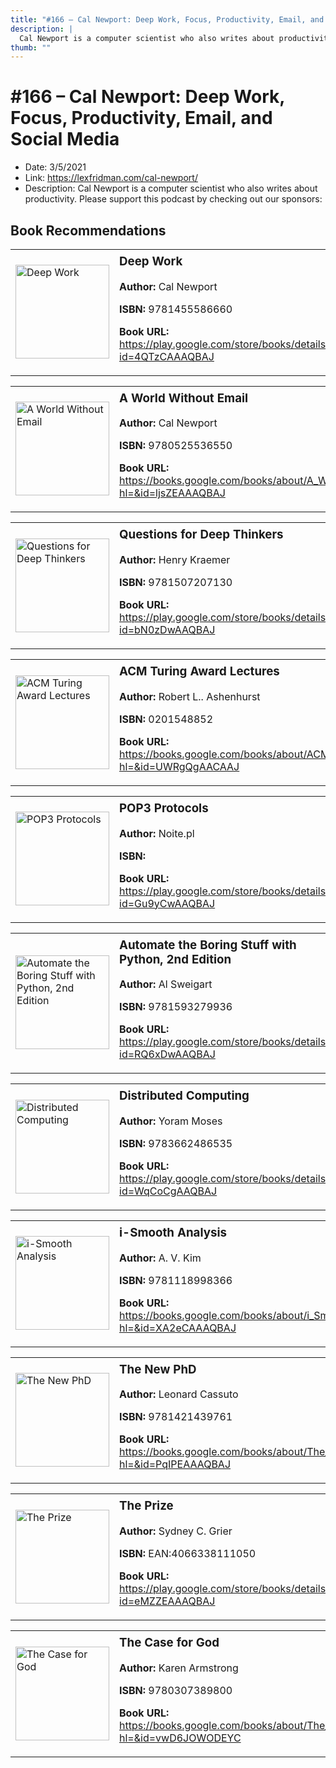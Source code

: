 ```yaml
---
title: "#166 – Cal Newport: Deep Work, Focus, Productivity, Email, and Social Media"
description: |
  Cal Newport is a computer scientist who also writes about productivity. Please support this podcast by checking out our sponsors:"
thumb: ""
---
```


# #166 – Cal Newport: Deep Work, Focus, Productivity, Email, and Social Media

  - Date: 3/5/2021
  - Link: https://lexfridman.com/cal-newport/
  - Description: Cal Newport is a computer scientist who also writes about productivity. Please support this podcast by checking out our sponsors:

## Book Recommendations

<table style="border: none;"><tr style="border: none;"><td style="border: none;"><img src="https://books.google.com/books/content?id=4QTzCAAAQBAJ&printsec=frontcover&img=1&zoom=1&edge=curl&source=gbs_api" alt="Deep Work" width="150" style="vertical-align: top;"></td><td style="border: none; vertical-align: top;"><h3 style='margin-top: 5'>Deep Work</h3><p><strong>Author:</strong> Cal Newport</p><p><strong>ISBN:</strong> 9781455586660</p><p><strong>Book URL:</strong> <a href="https://play.google.com/store/books/details?id=4QTzCAAAQBAJ">https://play.google.com/store/books/details?id=4QTzCAAAQBAJ</a></p></td></tr></table>
<table style="border: none;"><tr style="border: none;"><td style="border: none;"><img src="https://books.google.com/books/content?id=ljsZEAAAQBAJ&printsec=frontcover&img=1&zoom=1&edge=curl&source=gbs_api" alt="A World Without Email" width="150" style="vertical-align: top;"></td><td style="border: none; vertical-align: top;"><h3 style='margin-top: 5'>A World Without Email</h3><p><strong>Author:</strong> Cal Newport</p><p><strong>ISBN:</strong> 9780525536550</p><p><strong>Book URL:</strong> <a href="https://books.google.com/books/about/A_World_Without_Email.html?hl=&id=ljsZEAAAQBAJ">https://books.google.com/books/about/A_World_Without_Email.html?hl=&id=ljsZEAAAQBAJ</a></p></td></tr></table>
<table style="border: none;"><tr style="border: none;"><td style="border: none;"><img src="https://books.google.com/books/content?id=bN0zDwAAQBAJ&printsec=frontcover&img=1&zoom=1&edge=curl&source=gbs_api" alt="Questions for Deep Thinkers" width="150" style="vertical-align: top;"></td><td style="border: none; vertical-align: top;"><h3 style='margin-top: 5'>Questions for Deep Thinkers</h3><p><strong>Author:</strong> Henry Kraemer</p><p><strong>ISBN:</strong> 9781507207130</p><p><strong>Book URL:</strong> <a href="https://play.google.com/store/books/details?id=bN0zDwAAQBAJ">https://play.google.com/store/books/details?id=bN0zDwAAQBAJ</a></p></td></tr></table>
<table style="border: none;"><tr style="border: none;"><td style="border: none;"><img src="None" alt="ACM Turing Award Lectures" width="150" style="vertical-align: top;"></td><td style="border: none; vertical-align: top;"><h3 style='margin-top: 5'>ACM Turing Award Lectures</h3><p><strong>Author:</strong> Robert L.. Ashenhurst</p><p><strong>ISBN:</strong> 0201548852</p><p><strong>Book URL:</strong> <a href="https://books.google.com/books/about/ACM_Turing_Award_Lectures.html?hl=&id=UWRgQgAACAAJ">https://books.google.com/books/about/ACM_Turing_Award_Lectures.html?hl=&id=UWRgQgAACAAJ</a></p></td></tr></table>
<table style="border: none;"><tr style="border: none;"><td style="border: none;"><img src="https://books.google.com/books/content?id=Gu9yCwAAQBAJ&printsec=frontcover&img=1&zoom=1&edge=curl&source=gbs_api" alt="POP3 Protocols" width="150" style="vertical-align: top;"></td><td style="border: none; vertical-align: top;"><h3 style='margin-top: 5'>POP3 Protocols</h3><p><strong>Author:</strong> Noite.pl</p><p><strong>ISBN:</strong> </p><p><strong>Book URL:</strong> <a href="https://play.google.com/store/books/details?id=Gu9yCwAAQBAJ">https://play.google.com/store/books/details?id=Gu9yCwAAQBAJ</a></p></td></tr></table>
<table style="border: none;"><tr style="border: none;"><td style="border: none;"><img src="https://books.google.com/books/content?id=RQ6xDwAAQBAJ&printsec=frontcover&img=1&zoom=1&edge=curl&source=gbs_api" alt="Automate the Boring Stuff with Python, 2nd Edition" width="150" style="vertical-align: top;"></td><td style="border: none; vertical-align: top;"><h3 style='margin-top: 5'>Automate the Boring Stuff with Python, 2nd Edition</h3><p><strong>Author:</strong> Al Sweigart</p><p><strong>ISBN:</strong> 9781593279936</p><p><strong>Book URL:</strong> <a href="https://play.google.com/store/books/details?id=RQ6xDwAAQBAJ">https://play.google.com/store/books/details?id=RQ6xDwAAQBAJ</a></p></td></tr></table>
<table style="border: none;"><tr style="border: none;"><td style="border: none;"><img src="https://books.google.com/books/content?id=WqCoCgAAQBAJ&printsec=frontcover&img=1&zoom=1&edge=curl&source=gbs_api" alt="Distributed Computing" width="150" style="vertical-align: top;"></td><td style="border: none; vertical-align: top;"><h3 style='margin-top: 5'>Distributed Computing</h3><p><strong>Author:</strong> Yoram Moses</p><p><strong>ISBN:</strong> 9783662486535</p><p><strong>Book URL:</strong> <a href="https://play.google.com/store/books/details?id=WqCoCgAAQBAJ">https://play.google.com/store/books/details?id=WqCoCgAAQBAJ</a></p></td></tr></table>
<table style="border: none;"><tr style="border: none;"><td style="border: none;"><img src="https://books.google.com/books/content?id=XA2eCAAAQBAJ&printsec=frontcover&img=1&zoom=1&edge=curl&source=gbs_api" alt="i-Smooth Analysis" width="150" style="vertical-align: top;"></td><td style="border: none; vertical-align: top;"><h3 style='margin-top: 5'>i-Smooth Analysis</h3><p><strong>Author:</strong> A. V. Kim</p><p><strong>ISBN:</strong> 9781118998366</p><p><strong>Book URL:</strong> <a href="https://books.google.com/books/about/i_Smooth_Analysis.html?hl=&id=XA2eCAAAQBAJ">https://books.google.com/books/about/i_Smooth_Analysis.html?hl=&id=XA2eCAAAQBAJ</a></p></td></tr></table>
<table style="border: none;"><tr style="border: none;"><td style="border: none;"><img src="https://books.google.com/books/content?id=PqIPEAAAQBAJ&printsec=frontcover&img=1&zoom=1&edge=curl&source=gbs_api" alt="The New PhD" width="150" style="vertical-align: top;"></td><td style="border: none; vertical-align: top;"><h3 style='margin-top: 5'>The New PhD</h3><p><strong>Author:</strong> Leonard Cassuto</p><p><strong>ISBN:</strong> 9781421439761</p><p><strong>Book URL:</strong> <a href="https://books.google.com/books/about/The_New_PhD.html?hl=&id=PqIPEAAAQBAJ">https://books.google.com/books/about/The_New_PhD.html?hl=&id=PqIPEAAAQBAJ</a></p></td></tr></table>
<table style="border: none;"><tr style="border: none;"><td style="border: none;"><img src="https://books.google.com/books/content?id=eMZZEAAAQBAJ&printsec=frontcover&img=1&zoom=1&edge=curl&source=gbs_api" alt="The Prize" width="150" style="vertical-align: top;"></td><td style="border: none; vertical-align: top;"><h3 style='margin-top: 5'>The Prize</h3><p><strong>Author:</strong> Sydney C. Grier</p><p><strong>ISBN:</strong> EAN:4066338111050</p><p><strong>Book URL:</strong> <a href="https://play.google.com/store/books/details?id=eMZZEAAAQBAJ">https://play.google.com/store/books/details?id=eMZZEAAAQBAJ</a></p></td></tr></table>
<table style="border: none;"><tr style="border: none;"><td style="border: none;"><img src="https://books.google.com/books/content?id=vwD6JOWODEYC&printsec=frontcover&img=1&zoom=1&edge=curl&source=gbs_api" alt="The Case for God" width="150" style="vertical-align: top;"></td><td style="border: none; vertical-align: top;"><h3 style='margin-top: 5'>The Case for God</h3><p><strong>Author:</strong> Karen Armstrong</p><p><strong>ISBN:</strong> 9780307389800</p><p><strong>Book URL:</strong> <a href="https://books.google.com/books/about/The_Case_for_God.html?hl=&id=vwD6JOWODEYC">https://books.google.com/books/about/The_Case_for_God.html?hl=&id=vwD6JOWODEYC</a></p></td></tr></table>
